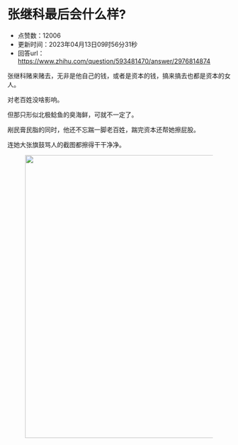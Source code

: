 # 张继科最后会什么样?
- 点赞数：12006
- 更新时间：2023年04月13日09时56分31秒
- 回答url：https://www.zhihu.com/question/593481470/answer/2976814874
<body>
 <p data-pid="TKaHEGbo">张继科赌来赌去，无非是他自己的钱，或者是资本的钱，搞来搞去也都是资本的女人。</p>
 <p data-pid="f4uaSwzB">对老百姓没啥影响。</p>
 <p data-pid="9xpDa90A">但那只形似北极鲶鱼的臭海鲜，可就不一定了。</p>
 <p data-pid="vDBM14M5">剐民膏民脂的同时，他还不忘踹一脚老百姓，踹完资本还帮她擦屁股。</p>
 <p data-pid="cnrF2YO2">连她大张旗鼓骂人的截图都擦得干干净净。</p>
 <figure data-size="normal">
  <img src="https://picx.zhimg.com/50/v2-c7101da3134e26ce899608cf71947d76_720w.jpg?source=1940ef5c" data-rawwidth="640" data-rawheight="403" data-size="normal" data-original-token="v2-646902b6b24caaf68f96d0be9a441803" data-default-watermark-src="https://picx.zhimg.com/50/v2-c7101da3134e26ce899608cf71947d76_720w.jpg?source=1940ef5c" class="origin_image zh-lightbox-thumb" width="640" data-original="https://pic1.zhimg.com/v2-c7101da3134e26ce899608cf71947d76_r.jpg?source=1940ef5c">
 </figure>
 <p></p>
</body>